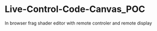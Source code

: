 # Live-Control-Code-Canvas_POC
In browser frag shader editor with remote controler and remote display
